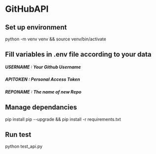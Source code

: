 # GitHubAPI

## Set up environment 
python -m venv venv && source venv/bin/activate

## Fill variables in .env file according to your data
##### USERNAME : Your Github Username
##### APITOKEN  : Personal Access Token
##### REPONAME : The name of new Repo

## Manage dependancies
pip install pip --upgrade && pip install -r requirements.txt

## Run test
python test_api.py 

